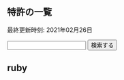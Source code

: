 <article class="wrap search_prof search_article">
  <div class="main_frame clearfix">
    <section class="contents articles">
      <h2 class="pagetitle">特許の一覧</h2>
      <p class="txt text-right">最終更新時刻: 2021年02月26日
      </p>
      <div class="paper_list">
        <div id="search_keyword">
          <div class="search_block row">
            <form action="https://samurai-genso.escidoc.jp/list/patent" accept-charset="UTF-8" method="get">
              <input type="search" name="q" id="search_word" value="" class="col-md-10 txt_input txt_result" placeholder="">
              <input type="submit" name="commit" value="検索する" class="btn" data-disable-with="検索する">
            </form>
          </div>
        </div>
        <h2 class="result-summary">
          ruby
      </div>
    </section>
  <div id="bnr_link">
    <div class="clearfix">
    </div>
  </div>
</article>
